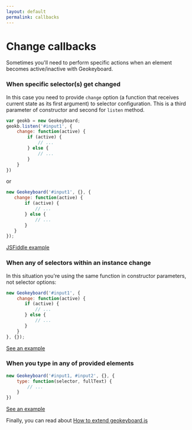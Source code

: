 ```yaml
---
layout: default
permalink: callbacks
---
```


# Change callbacks

Sometimes you'll need to perform specific actions when an element becomes active/inactive with Geokeyboard.

### When specific selector(s) get changed

In this case you need to provide `change` option (a function that receives current state as its first argument) to
selector configuration. This is a third parameter of constructor and second for `listen` method.

```js
var geokb = new Geokeyboard;
geokb.listen('#input1', {
    change: function(active) {
        if (active) {
            // ...
        } else {
            // ...
        }
    }
})
```

or 

```js
new Geokeyboard('#input1', {}, {
   change: function(active) {
       if (active) {
           // ...
       } else {
           // ...
       }
   } 
});
```

<a href="https://jsfiddle.net/dachinat/17ubm05v/" target="_blank">JSFiddle example</a>

### When any of selectors within an instance change

In this situation you're using the same function in constructor parameters, not selector options:

```js
new Geokeyboard('#input1', {
    change: function(active) {
       if (active) {
           // ...
       } else {
           // ...
       }
    }
}, {});
```

<a href="https://jsfiddle.net/dachinat/e3jagkf2/" target="_blank">See an example</a>

### When you type in any of provided elements

```js
new Geokeyboard('#input1, #input2', {}, {
    type: function(selector, fullText) {
        // ...
    }
})
```

<a href="https://jsfiddle.net/dachinat/hc5zteug/" target="_blank">See an example</a>

Finally, you can read about <a href="{{site.baseurl}}/extending.html">How to extend geokeyboard.js</a>